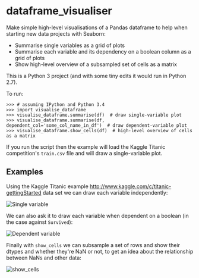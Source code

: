 # dataframe_visualiser
Make simple high-level visualisations of a Pandas dataframe to help when starting new data projects with Seaborn:

 * Summarise single variables as a grid of plots
 * Summarise each variable and its dependency on a boolean column as a grid of plots
 * Show high-level overview of a subsampled set of cells as a matrix

This is a Python 3 project (and with some tiny edits it would run in Python 2.7).

To run:

    >>> # assuming IPython and Python 3.4
    >>> import visualise_dataframe
    >>> visualise_dataframe.summarise(df)  # draw single-variable plot
    >>> visualise_dataframe.summarise(df, dependent_col='some_col_name_in_df')  # draw dependent-variable plot
    >>> visualise_dataframe.show_cells(df)  # high-level overview of cells as a matrix

If you run the script then the example will load the Kaggle Titanic competition's `train.csv` file and will draw a single-variable plot.

## Examples

Using the Kaggle Titanic example http://www.kaggle.com/c/titanic-gettingStarted data set we can draw each variable independently: 

![Single variable](https://github.com/ianozsvald/dataframe_visualiser/blob/master/example_titanic_single_variable.png)

We can also ask it to draw each variable when dependent on a boolean (in the case against `Survived`): 

![Dependent variable](https://github.com/ianozsvald/dataframe_visualiser/blob/master/example_titanic_dependent_variable.png)

Finally with `show_cells` we can subsample a set of rows and show their dtypes and whether they're NaN or not, to get an idea about the relationship between NaNs and other data:

![show_cells](https://github.com/ianozsvald/dataframe_visualiser/blob/master/example_titanic_show_cells.png)
